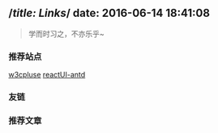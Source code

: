 /*title: Links*/
date: 2016-06-14 18:41:08
---

> 学而时习之，不亦乐乎~

### 推荐站点
[w3cpluse](http://www.w3cplus.com/)
[reactUI-antd](https://ant.design/docs/react/introduce-cn)

### 友链

### 推荐文章